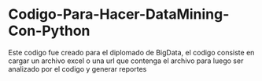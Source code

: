 # Codigo-Para-Hacer-DataMining-Con-Python
Este codigo fue creado para el diplomado de BigData, el codigo consiste en cargar un archivo excel o una url que contenga el archivo para luego ser analizado por el codigo y generar reportes
